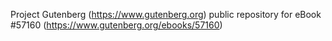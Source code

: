 Project Gutenberg (https://www.gutenberg.org) public repository for
eBook #57160 (https://www.gutenberg.org/ebooks/57160)
